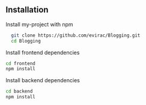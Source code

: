 ## Installation

Install my-project with npm

```bash
  git clone https://github.com/evirac/Blogging.git
  cd Blogging
```

Install frontend dependencies

```bash
cd frontend
npm install
```

Install backend dependencies

```bash
cd backend
npm install
```
